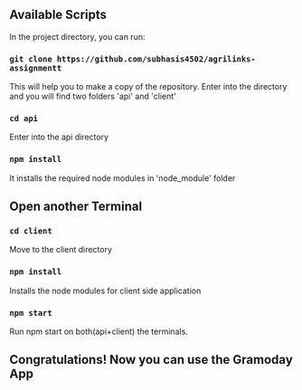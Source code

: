 ## Available Scripts

In the project directory, you can run:

### `git clone https://github.com/subhasis4502/agrilinks-assignmentt`

This will help you to make a copy of the repository.
Enter into the directory and you will find two folders 'api' and 'client'

### `cd api`

Enter into the api directory

### `npm install`

It installs the required node modules in 'node_module' folder

## Open another Terminal

### `cd client`

Move to the client directory

### `npm install`

Installs the node modules for client side application

###  `npm start`

Run npm start on both(api+client) the terminals.

## Congratulations! Now you can use the Gramoday App
